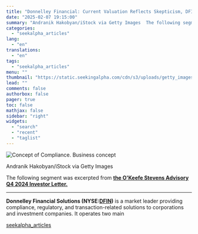 ```yaml
---
title: "Donnelley Financial: Current Valuation Reflects Skepticism, DFIN Is Undervalued"
date: "2025-02-07 19:15:00"
summary: "Andranik Hakobyan/iStock via Getty Images  The following segment was excerpted from the O'Keefe Stevens Advisory Q4 2024 Investor Letter.   Donnelley Financial Solutions (NYSE:DFIN) is a market leader providing compliance, regulatory, and transaction-related solutions to corporations and investment companies. It operates two main"
categories:
  - "seekalpha_articles"
lang:
  - "en"
translations:
  - "en"
tags:
  - "seekalpha_articles"
menu: ""
thumbnail: "https://static.seekingalpha.com/cdn/s3/uploads/getty_images/2186625265/image_2186625265.jpg"
lead: ""
comments: false
authorbox: false
pager: true
toc: false
mathjax: false
sidebar: "right"
widgets:
  - "search"
  - "recent"
  - "taglist"
---
```


![Concept of Compliance. Business concept](https://static.seekingalpha.com/cdn/s3/uploads/getty_images/2186625265/image_2186625265.jpg?io=getty-c-w750) 



Andranik Hakobyan/iStock via Getty Images





The following segment was excerpted from **[the O'Keefe Stevens Advisory Q4 2024 Investor Letter.](https://seekingalpha.com/article/4754626-okeefe-stevens-advisory-q4-2024-investor-letter)** 

---

**Donnelley Financial Solutions (NYSE:[DFIN](https://seekingalpha.com/symbol/DFIN "Donnelley Financial Solutions, Inc."))** is a market leader providing compliance, regulatory, and transaction-related solutions to corporations and investment companies. It operates two main

[seekalpha_articles](https://seekingalpha.com/article/4756125-donnelley-valuation-reflects-skepticism-dfin-stock-undervalued)
